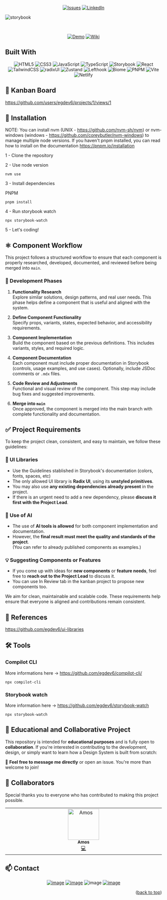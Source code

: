 <!-- Improved compatibility of back to top link: See: https://github.com/egdev6/online-cv/pull/73 -->

<a name="readme-top"></a>

<!--
*** Thanks for checking out the online-cv. If you have a suggestion
*** that would make this better, please fork the repo and create a pull request
*** or simply open an issue with the tag "enhancement".
*** Don't forget to give the project a star!
*** Thanks again! Now go create something AMAZING! :D
-->

<!-- PROJECT SHIELDS -->
<!--
*** I'm using markdown "reference style" links for readability.
*** Reference links are enclosed in brackets [ ] instead of parentheses ( ).
*** See the bottom of this document for the declaration of the reference variables
*** for contributors-url, forks-url, etc. This is an optional, concise syntax you may use.
*** https://www.markdownguide.org/basic-syntax/#reference-style-links
-->
<div align="center">
  

[![Issues][issues-shield]][issues-url]
[![LinkedIn][linkedin-shield]][linkedin-url]

</div>
<!-- PROJECT LOGO -->

![storybook](https://github.com/user-attachments/assets/81874b4d-4a89-4b8f-8054-6bc4a4e4d0fd)


</br>

<div align="center">
	
[![Demo][demo-shield]][demo-url]
[![Wiki][wiki-shield]][wiki-url]

</div>

<!-- BUILT IN -->

## Built With

<div align="center">

![HTML5](https://img.shields.io/badge/html5-%23E34F26.svg?style=for-the-badge&logo=html5&logoColor=white) ![CSS3](https://img.shields.io/badge/css-%231572B6.svg?style=for-the-badge&logo=css&logoColor=white) ![JavaScript](https://img.shields.io/badge/javascript-%23323330.svg?style=for-the-badge&logo=javascript&logoColor=%23F7DF1E) ![TypeScript](https://img.shields.io/badge/typescript-%23007ACC.svg?style=for-the-badge&logo=typescript&logoColor=white) ![Storybook](https://img.shields.io/badge/-Storybook-FF4785?style=for-the-badge&logo=storybook&logoColor=white) ![React](https://img.shields.io/badge/react-%2320232a.svg?style=for-the-badge&logo=react&logoColor=%2361DAFB) ![TailwindCSS](https://img.shields.io/badge/tailwindcss-%2338B2AC.svg?style=for-the-badge&logo=tailwind-css&logoColor=white) ![radixUI](https://img.shields.io/badge/radixUI-%23000000.svg?style=for-the-badge&logo=radixui&logoColor=white) ![Zustand](https://img.shields.io/badge/zustand-brown?style=for-the-badge&logo=react&logoColor=white) ![Lefthook](https://img.shields.io/badge/lefthook-c90e14?style=for-the-badge&logo=lefthook&logoColor=white) ![Biome](https://img.shields.io/badge/Biome-60A5FA?style=for-the-badge&logo=biome&logoColor=white) ![PNPM](https://img.shields.io/badge/Pnpm-gray?style=for-the-badge&logo=pnpm&logoColor=white) ![Vite](https://img.shields.io/badge/vite-%23646CFF.svg?style=for-the-badge&logo=vite&logoColor=white) ![Netlify](https://img.shields.io/badge/netlify-%23000000.svg?style=for-the-badge&logo=netlify&logoColor=#00C7B7)

</div>

## 🚧 Kanban Board

https://github.com/users/egdev6/projects/1/views/1

## 🔧 Installation

NOTE: You can install nvm (UNIX - https://github.com/nvm-sh/nvm) or nvm-windows (windows - https://github.com/coreybutler/nvm-windows) to manage multiple node versions.
If you haven't pnpm installed, you can read how to install on the documentation https://pnpm.io/installation

1 - Clone the repository

2 - Use node version

```
nvm use
```

3 - Install dependencies

PNPM
```
pnpm install
```

4 - Run storybook watch

```
npx storybook-watch
```

5 - Let's coding!

## ⚛️ Component Workflow

This project follows a structured workflow to ensure that each component is properly researched, developed, documented, and reviewed before being merged into `main`.

### 🔄 Development Phases

1. **Functionality Research**  
   Explore similar solutions, design patterns, and real user needs. This phase helps define a component that is useful and aligned with the system.

2. **Define Component Functionality**  
   Specify props, variants, states, expected behavior, and accessibility requirements.

3. **Component Implementation**  
   Build the component based on the previous definitions. This includes variants, styles, and required logic.

4. **Component Documentation**  
   Each component must include proper documentation in Storybook (controls, usage examples, and use cases). Optionally, include JSDoc comments or `.mdx` files.

5. **Code Review and Adjustments**  
   Functional and visual review of the component. This step may include bug fixes and suggested improvements.

6. **Merge into `main`**  
   Once approved, the component is merged into the main branch with complete functionality and documentation.

## ✅ Project Requirements

To keep the project clean, consistent, and easy to maintain, we follow these guidelines:

### 🧱 UI Libraries
- Use the Guidelines stablished in Storybook's documentation (colors, fonts, spaces, etc)
- The only allowed UI library is **Radix UI**, using its **unstyled primitives**.
- You may also use **any existing dependencies already present** in the project.
- If there is an urgent need to add a new dependency, please **discuss it first with the Project Lead**.

### 🤖 Use of AI
- The use of **AI tools is allowed** for both component implementation and documentation.
- However, the **final result must meet the quality and standards of the project**.  
  (You can refer to already published components as examples.)

### 💡 Suggesting Components or Features
- If you come up with ideas for **new components** or **feature needs**, feel free to **reach out to the Project Lead** to discuss it.
- You can use In Review tab in the kanban project to propose new components too.

We aim for clean, maintainable and scalable code. These requirements help ensure that everyone is aligned and contributions remain consistent.


## 🎨 References

https://github.com/egdev6/ui-libraries

## 🛠️ Tools

### Compilot CLI

<div>

More informations here -> https://github.com/egdev6/compilot-cli/

```
npx compilot-cli
```

</div>

### Storybook watch

<div>

More information here -> https://github.com/egdev6/storybook-watch

```
npx storybook-watch
```

</div>


## 🤝 Educational and Collaborative Project

This repository is intended for **educational purposes** and is fully open to **collaboration**. If you're interested in contributing to the development, design, or simply want to learn how a Design System is built from scratch:

📩 **Feel free to message me directly** or open an issue. You're more than welcome to join!

## 🥇 Collaborators

Special thanks you to everyone who has contributed to making this project possible.

<!-- ALL-CONTRIBUTORS-LIST:START - Do not remove or modify this section -->
<!-- prettier-ignore-start -->
<!-- markdownlint-disable -->
<table>
  <tbody>
    <tr>
      <td align="center" valign="top" width="14.28%"><a href="https://github.com/AmosVelez"><img src="https://avatars.githubusercontent.com/u/179244321?v=4?s=100" width="100px;" alt="Amos"/><br /><sub><b>Amos</b></sub></a><br /><a href="https://github.com/egdev6/design-system/commits?author=AmosVelez" title="Code">💻</a></td>
    </tr>
  </tbody>
</table>

<!-- markdownlint-restore -->
<!-- prettier-ignore-end -->

<!-- ALL-CONTRIBUTORS-LIST:END -->

## 📫 Contact

<div align="center">

[![image](https://img.shields.io/badge/LinkedIn-0077B5?style=for-the-badge&logo=linkedin&logoColor=white)](https://www.linkedin.com/in/egdev/)
[![image](https://img.shields.io/badge/Instagram-purple?style=for-the-badge&logo=instagram&logoColor=white)](https://www.instagram.com/egdev6/)
![image](https://img.shields.io/badge/Egdev5285-8C9EFF?style=for-the-badge&logo=discord&logoColor=white)
[![image](https://img.shields.io/badge/Gmail-D14836?style=for-the-badge&logo=gmail&logoColor=white)](mailto:egdev6@gmail.com)

</div>

<p align="right">(<a href="#readme-top">back to top</a>)</p>

<!-- MARKDOWN LINKS & IMAGES -->
<!-- https://www.markdownguide.org/basic-syntax/#reference-style-links -->

[stars-shield]: https://img.shields.io/github/stars/egdev6/design-system.svg?style=for-the-badge
[stars-url]: https://github.com/egdev6/design-system/stargazers
[issues-shield]: https://img.shields.io/github/issues/egdev6/design-system.svg?style=for-the-badge
[issues-url]: https://github.com/egdev6/design-system/issues
[license-shield]: https://img.shields.io/github/license/egdev6/design-system.svg?style=for-the-badge
[license-url]: https://github.com/egdev6/design-system/blob/master/LICENSE.txt
[linkedin-shield]: https://img.shields.io/badge/-LinkedIn-black.svg?style=for-the-badge&logo=linkedin&colorB=555
[linkedin-url]: https://linkedin.com/in/egdev6
[demo-url]: https://egdev6-design-system.netlify.app/
[demo-shield]: https://img.shields.io/badge/-Demo-black.svg?style=for-the-badge&colorB=555
[wiki-url]: https://deepwiki.com/egdev6/design-system
[wiki-shield]: https://img.shields.io/badge/-Wiki-black.svg?style=for-the-badge&colorB=555
